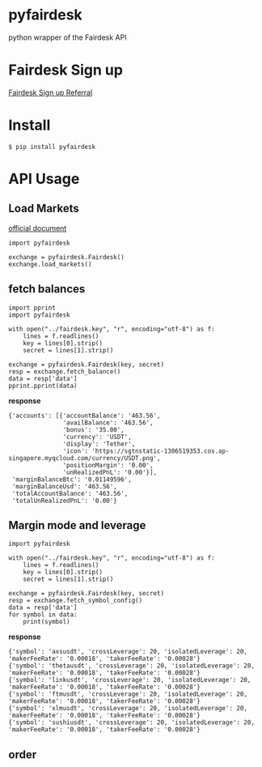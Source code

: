 # pyfairdesk
python wrapper of the Fairdesk API 


# Fairdesk Sign up

[Fairdesk Sign up Referral](https://www.fairdesk.com/signup?channels=pyquant&vipCode=pyquant)

# Install

```
$ pip install pyfairdesk
```

# API Usage
## Load Markets
[official document](https://github.com/fairdesk/fairdesk-api-docs#queryproductinfo)

```
import pyfairdesk

exchange = pyfairdesk.Fairdesk()
exchange.load_markets()
```

## fetch balances

```
import pprint
import pyfairdesk

with open("../fairdesk.key", "r", encoding="utf-8") as f:
    lines = f.readlines()
    key = lines[0].strip()
    secret = lines[1].strip()

exchange = pyfairdesk.Fairdesk(key, secret)
resp = exchange.fetch_balance()
data = resp['data']
pprint.pprint(data)
```

**response**
```
{'accounts': [{'accountBalance': '463.56',
               'availBalance': '463.56',
               'bonus': '35.00',
               'currency': 'USDT',
               'display': 'Tether',
               'icon': 'https://sgtnstatic-1306519353.cos.ap-singapore.myqcloud.com/currency/USDT.png',
               'positionMargin': '0.00',
               'unRealizedPnL': '0.00'}],
 'marginBalanceBtc': '0.01149596',
 'marginBalanceUsd': '463.56',
 'totalAccountBalance': '463.56',
 'totalUnRealizedPnL': '0.00'}
 ```

## Margin mode and leverage

```
import pyfairdesk

with open("../fairdesk.key", "r", encoding="utf-8") as f:
    lines = f.readlines()
    key = lines[0].strip()
    secret = lines[1].strip()

exchange = pyfairdesk.Fairdesk(key, secret)
resp = exchange.fetch_symbol_config()
data = resp['data']
for symbol in data:
    print(symbol)
```

**response**
```
{'symbol': 'axsusdt', 'crossLeverage': 20, 'isolatedLeverage': 20, 'makerFeeRate': '0.00018', 'takerFeeRate': '0.00028'}
{'symbol': 'thetausdt', 'crossLeverage': 20, 'isolatedLeverage': 20, 'makerFeeRate': '0.00018', 'takerFeeRate': '0.00028'}
{'symbol': 'linkusdt', 'crossLeverage': 20, 'isolatedLeverage': 20, 'makerFeeRate': '0.00018', 'takerFeeRate': '0.00028'}
{'symbol': 'ftmusdt', 'crossLeverage': 20, 'isolatedLeverage': 20, 'makerFeeRate': '0.00018', 'takerFeeRate': '0.00028'}
{'symbol': 'xlmusdt', 'crossLeverage': 20, 'isolatedLeverage': 20, 'makerFeeRate': '0.00018', 'takerFeeRate': '0.00028'}
{'symbol': 'sushiusdt', 'crossLeverage': 20, 'isolatedLeverage': 20, 'makerFeeRate': '0.00018', 'takerFeeRate': '0.00028'}
```

## order

